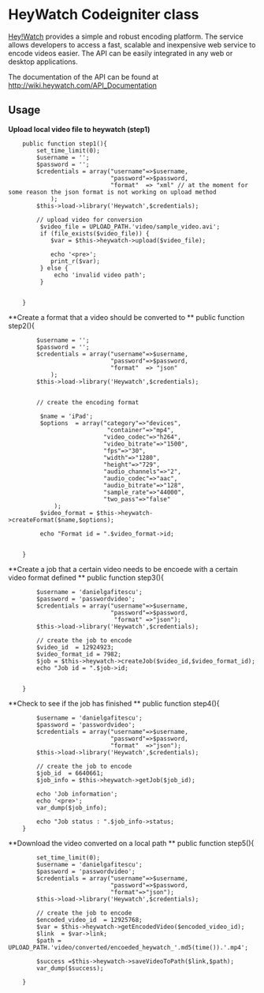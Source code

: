 HeyWatch Codeigniter  class
=============

[Hey!Watch](http://heywatch.com) provides a simple and robust encoding platform. The service allows developers to access a fast, scalable and inexpensive web service to encode videos easier. The API can be easily integrated in any web or desktop applications.

The documentation of the API can be found at http://wiki.heywatch.com/API_Documentation

Usage
-------------

**Upload local video file to heywatch (step1)**

        public function step1(){
            set_time_limit(0);
            $username = '';
            $password = '';
            $credentials = array("username"=>$username,
                                 "password"=>$password,
                                 "format"  => "xml" // at the moment for some reason the json format is not working on upload method
                );
            $this->load->library('Heywatch',$credentials);
            
            // upload video for conversion
             $video_file = UPLOAD_PATH.'video/sample_video.avi';
             if (file_exists($video_file)) {
                $var = $this->heywatch->upload($video_file);

                echo '<pre>';
                print_r($var);
             } else {
                 echo 'invalid video path';
             }
          
            
        }
        
        

**Create a format that a video should be converted to **
 public function step2(){
            
            $username = '';
            $password = '';
            $credentials = array("username"=>$username,
                                 "password"=>$password,
                                 "format"  => "json"
                );
            $this->load->library('Heywatch',$credentials);
            
            
            // create the encoding format
             
             $name = 'iPad';
             $options  = array("category"=>"devices",
                                "container"=>"mp4",
                               "video_codec"=>"h264",
                               "video_bitrate"=>"1500",
                               "fps"=>"30",
                               "width"=>"1280",
                               "height"=>"729",
                               "audio_channels"=>"2",
                               "audio_codec"=>"aac",
                               "audio_bitrate"=>"128",
                               "sample_rate"=>"44000",
                               "two_pass"=>"false"
                 );
             $video_format = $this->heywatch->createFormat($name,$options);
            
             echo "Format id = ".$video_format->id;
          
            
        }


**Create a job that a certain video needs to be encoede with a certain video format defined **
    public function step3(){
            
          
            $username = 'danielgafitescu';
            $password = 'passwordvideo';
            $credentials = array("username"=>$username,
                                 "password"=>$password,
                                  "format" =>"json");
            $this->load->library('Heywatch',$credentials);
            
            // create the job to encode
            $video_id  = 12924923;
            $video_format_id = 7982;
            $job = $this->heywatch->createJob($video_id,$video_format_id);            
            echo "Job id = ".$job->id;
             
            
        }

     
**Check to see if the job has finished **
  public function step4(){
            
           
            $username = 'danielgafitescu';
            $password = 'passwordvideo';
            $credentials = array("username"=>$username,
                                 "password"=>$password,
                                 "format"  =>"json");
            $this->load->library('Heywatch',$credentials);
            
            // create the job to encode
            $job_id  = 6640661;
            $job_info = $this->heywatch->getJob($job_id);            
              
            echo 'Job information';
            echo '<pre>'; 
            var_dump($job_info);
            
            echo "Job status : ".$job_info->status;
        }

      
**Download the video converted on a local path **
 public function step5(){
            
            set_time_limit(0);
            $username = 'danielgafitescu';
            $password = 'passwordvideo';
            $credentials = array("username"=>$username,
                                 "password"=>$password,
                                 "format"=>"json");
            $this->load->library('Heywatch',$credentials);
            
            // create the job to encode
            $encoded_video_id  = 12925768;
            $var = $this->heywatch->getEncodedVideo($encoded_video_id);       
            $link  = $var->link;
            $path =  UPLOAD_PATH.'video/converted/encoeded_heywatch_'.md5(time()).'.mp4';
            
            $success =$this->heywatch->saveVideoToPath($link,$path);
            var_dump($success);
            
        }